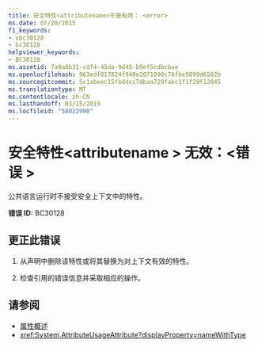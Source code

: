 ```yaml
---
title: 安全特性<attributename>不是有效： <error>
ms.date: 07/20/2015
f1_keywords:
- vbc30128
- bc30128
helpviewer_keywords:
- BC30128
ms.assetid: 7a9a0b31-cdf4-45da-9d45-b9ef5cdbcbae
ms.openlocfilehash: 963edf017824f948e2071090c76fbe5899d6582b
ms.sourcegitcommit: 5c1abeec15fbddcc7dbaa729fabc1f1f29f12045
ms.translationtype: MT
ms.contentlocale: zh-CN
ms.lasthandoff: 03/15/2019
ms.locfileid: "58022990"
---
```

# <a name="security-attribute-attributename-is-not-valid-error"></a>安全特性\<attributename > 无效：\<错误 >
公共语言运行时不接受安全上下文中的特性。

**错误 ID:** BC30128

## <a name="to-correct-this-error"></a>更正此错误

1. 从声明中删除该特性或将其替换为对上下文有效的特性。

2. 检查引用的错误信息并采取相应的操作。

## <a name="see-also"></a>请参阅

- [属性概述](~/docs/visual-basic/programming-guide/concepts/attributes/index.md)
- <xref:System.AttributeUsageAttribute?displayProperty=nameWithType>

